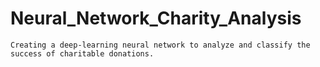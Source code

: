 # Neural_Network_Charity_Analysis
`Creating a deep-learning neural network to analyze and classify the success of charitable donations.`
